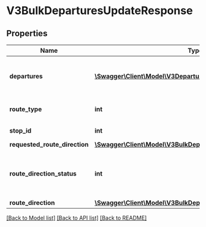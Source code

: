 # V3BulkDeparturesUpdateResponse

## Properties
Name | Type | Description | Notes
------------ | ------------- | ------------- | -------------
**departures** | [**\Swagger\Client\Model\V3Departure[]**](V3Departure.md) | Timetabled and real-time service departures | [optional] 
**route_type** | **int** | Transport mode identifier | [optional] 
**stop_id** | **int** | Stop identifier | [optional] 
**requested_route_direction** | [**\Swagger\Client\Model\V3BulkDeparturesRouteDirectionResponse**](V3BulkDeparturesRouteDirectionResponse.md) |  | [optional] 
**route_direction_status** | **int** | The status of the route direction (changed | unchanged).  If changed, requests should change the requested_route_direction for the route_direction supplied. | [optional] 
**route_direction** | [**\Swagger\Client\Model\V3BulkDeparturesRouteDirectionResponse**](V3BulkDeparturesRouteDirectionResponse.md) |  | [optional] 

[[Back to Model list]](../../README.md#documentation-for-models) [[Back to API list]](../../README.md#documentation-for-api-endpoints) [[Back to README]](../../README.md)


